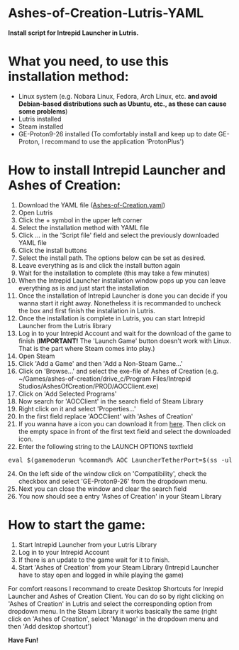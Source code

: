 # Ashes-of-Creation-Lutris-YAML
<b>Install script for Intrepid Launcher in Lutris.</b>


What you need, to use this installation method:
==============================================
- Linux system (e.g. Nobara Linux, Fedora, Arch Linux, etc. <b>and avoid Debian-based distributions such as Ubuntu, etc., as these can cause some problems</b>)
- Lutris installed
- Steam installed
- GE-Proton9-26 installed (To comfortably install and keep up to date GE-Proton, I recommand to use the application 'ProtonPlus')

How to install Intrepid Launcher and Ashes of Creation:
=======================================================
1. Download the YAML file (<a href="https://github.com/F0rce1991/Ashes-of-Creation-Lutris-YAML/raw/refs/heads/main/Ashes-of-Creation.yaml">Ashes-of-Creation.yaml</a>)
2. Open Lutris
3. Click the + symbol in the upper left corner
4. Select the installation method with YAML file
5. Click ... in the 'Script file' field and select the previously downloaded YAML file
6. Click the install buttons
7. Select the install path. The options below can be set as desired.
8. Leave everything as is and click the install button again
9. Wait for the installation to complete (this may take a few minutes)
10. When the Intrepid Launcher installation window pops up you can leave everything as is and just start the installation
11. Once the installation of Intrepid Launcher is done you can decide if you wanna start it right away. Nonetheless it is recommanded to uncheck the box and first finish the installation in Lutris.
12. Once the installation is complete in Lutris, you can start Intrepid Launcher from the Lutris library
13. Log in to your Intrepid Account and wait for the download of the game to finish (<b>IMPORTANT!</b> The 'Launch Game' button doesn't work with Linux. That is the part where Steam comes into play.)
14. Open Steam
15. Click 'Add a Game' and then 'Add a Non-Steam Game...'
16. Click on 'Browse...' and select the exe-file of Ashes of Creation (e.g. ~/Games/ashes-of-creation/drive_c/Program Files/Intrepid Studios/AshesOfCreation/PROD/AOCClient.exe)
17. Click on 'Add Selected Programs'
18. Now search for 'AOCClient' in the search field of Steam Library
19. Right click on it and select 'Properties...'
20. In the first field replace 'AOCClient' with 'Ashes of Creation'
21. If you wanna have a icon you can download it from <a href="https://cdn2.steamgriddb.com/icon/87bcf871c6bd574be8397ba850907214.png">here</a>. Then click on the empty space in front of the first text field and select the downloaded icon.
22. Enter the following string to the LAUNCH OPTIONS textfield
<pre>eval $(gamemoderun %command% AOC LauncherTetherPort=$(ss -ulpn | grep wineserv | awk '{split($4, a , ":"); print a[2]}' ) -USEEOS=0)</pre>
24. On the left side of the window click on 'Compatibility', check the checkbox and select 'GE-Proton9-26' from the dropdown menu.
25. Next you can close the window and clear the search field
26. You now should see a entry 'Ashes of Creation' in your Steam Library

How to start the game:
======================
1. Start Intrepid Launcher from your Lutris Library
2. Log in to your Intrepid Account
3. If there is an update to the game wait for it to finish.
4. Start 'Ashes of Creation' from your Steam Library (Intrepid Launcher have to stay open and logged in while playing the game)

For comfort reasons I recommand to create Desktop Shortcuts for Inrepid Launcher and Ashes of Creation Client. You can do so by right clicking on 'Ashes of Creation' in Lutris and select the corresponding option from dropdown menu. In the Steam Library it works basically the same (right click on 'Ashes of Creation', select 'Manage' in the dropdown menu and then 'Add desktop shortcut')

<b>Have Fun!</b>

